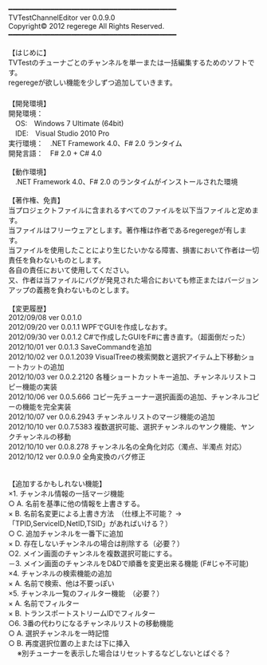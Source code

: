﻿﻿━━━━━━━━━━━━━━━━━━━━━━━━━━━━━━━━━━━━━━━━<br/>
                       TVTestChannelEditor   ver 0.0.9.0<br/>
                          Copyright© 2012 regerege  All Rights Reserved.<br/>
━━━━━━━━━━━━━━━━━━━━━━━━━━━━━━━━━━━━━━━━<br/>
<br/>
【はじめに】<br/>
TVTestのチューナごとのチャンネルを単一または一括編集するためのソフトです。<br/>
regeregeが欲しい機能を少しずつ追加していきます。<br/>
<br/>
【開発環境】<br/>
開発環境：<br/>
　OS:　Windows 7 Ultimate (64bit)<br/>
　IDE:　Visual Studio 2010 Pro<br/>
実行環境：　.NET Framework 4.0、F# 2.0 ランタイム<br/>
開発言語：　F# 2.0 + C# 4.0<br/>
<br/>
【動作環境】<br/>
　.NET Framework 4.0、F# 2.0 のランタイムがインストールされた環境<br/>
<br/>
【著作権、免責】<br/>
当プロジェクトファイルに含まれるすべてのファイルを以下当ファイルと定めます。<br/>
当ファイルはフリーウェアとします。著作権は作者であるregeregeが有します。<br/>
当ファイルを使用したことにより生じたいかなる障害、損害において作者は一切責任を負わないものとします。<br/>
各自の責任において使用してください。<br/>
又、作者は当ファイルにバグが発見された場合においても修正またはバージョンアップの義務を負わないものとします。<br/>
<br/>
【変更履歴】<br/>
2012/09/08  ver 0.0.1.0<br/>
2012/09/20  ver 0.0.1.1     WPFでGUIを作成しなおす。<br/>
2012/09/30  ver 0.0.1.2     C#で作成したGUIをF#に書き直す。（超面倒だった）<br/>
2012/10/01  ver 0.0.1.3     SaveCommandを追加<br/>
2012/10/02  ver 0.0.1.2039  VisualTreeの検索関数と選択アイテム上下移動ショートカットの追加<br/>
2012/10/03  ver 0.0.2.2120  各種ショートカットキー追加、チャンネルリストコピー機能の実装<br/>
2012/10/06  ver 0.0.5.666   コピー先チューナー選択画面の追加、チャンネルコピーの機能を完全実装<br/>
2012/10/07  ver 0.0.6.2943  チャンネルリストのマージ機能の追加<br/>
2012/10/10  ver 0.0.7.5383  複数選択可能、選択チャンネルのヤンク機能、ヤンクチャンネルの移動<br/>
2012/10/10  ver 0.0.8.278   チャンネル名の全角化対応（濁点、半濁点 対応）<br/>
2012/10/12  ver 0.0.9.0     全角変換のバグ修正<br/>
<br/>
<br/>
【追加するかもしれない機能】<br/>
×1. チャンネル情報の一括マージ機能<br/>
○ A. 名前を基準に他の情報を上書きする。<br/>
× B. 名前名変更による上書き方法　（仕様上不可能？ -> 「TPID,ServiceID,NetID,TSID」があればいける？）<br/>
○ C. 追加チャンネルを一番下に追加<br/>
× D. 存在しないチャンネルの場合は削除する（必要？）<br/>
○2. メイン画面のチャンネルを複数選択可能にする。<br/>
－3. メイン画面のチャンネルをD&Dで順番を変更出来る機能 (F#じゃ不可能)<br/>
×4. チャンネルの検索機能の追加<br/>
× A. 名前で検索、他は不要っぽい<br/>
×5. チャンネル一覧のフィルター機能　（必要？）<br/>
× A. 名前でフィルター<br/>
× B. トランスポートストリームIDでフィルター<br/>
○6. 3番の代わりになるチャンネルリストの移動機能<br/>
○ A. 選択チャンネルを一時記憶<br/>
○ B. 再度選択位置の上または下に挿入<br/>
　 ※別チューナーを表示した場合はリセットするなどしないとばぐる？<br/>
<br/>
<br/>
